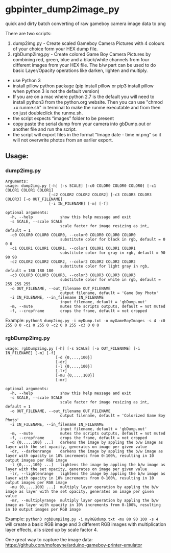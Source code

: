 # gbpinter_dump2image_py
quick and dirty batch converting of raw gameboy camera image data to png

There are two scripts:
1. dump2img.py - Create scaled Gameboy Camera Pictures with 4 colours of your choice form your HEX dump file.
2. rgbDump2img.py - Create colored Game Boy Camera Pictures by combining red, green, blue and a black/white channels from four different images from your HEX file. The b/w part can be used to do basic Layer/Opacity operations like darken, lighten and multiply. 

- use Python 3
- install pillow python package (pip install pillow or pip3 install pillow when python 3 is not the default version)
- If you are on a mac where python 2.7 is the default you will need to install python3 from the python.org website. Then you can use "chmod +x runme.sh" in terminal to make the runme executable and from then on just doubleclick the runme.sh.
- the script expects “images” folder to be present
- copy paste the serial dump from your camera into gbDump.out or another file and run the script.
- the script will export files in the format "Image date - time nr.png" so it will not overwrite photos from an earlier export.



## Usage:
### dump2img.py
```
Arguments:
usage: dump2img.py [-h] [-s SCALE] [-c0 COLOR0 COLOR0 COLOR0] [-c1 COLOR1 COLOR1 COLOR1]
                   [-c2 COLOR2 COLOR2 COLOR2] [-c3 COLOR3 COLOR3 COLOR3] [-o OUT_FILENAME]
                   [-i IN_FILENAME] [-m] [-f]

optional arguments:
  -h, --help            show this help message and exit
  -s SCALE, --scale SCALE
                        scale factor for image resizing as int, default = 1
  -c0 COLOR0 COLOR0 COLOR0, --color0 COLOR0 COLOR0 COLOR0
                        substitute color for black in rgb, default = 0 0 0
  -c1 COLOR1 COLOR1 COLOR1, --color1 COLOR1 COLOR1 COLOR1
                        substitute color for gray in rgb, default = 90 90 90
  -c2 COLOR2 COLOR2 COLOR2, --color2 COLOR2 COLOR2 COLOR2
                        substitute color for light gray in rgb, default = 180 180 180
  -c3 COLOR3 COLOR3 COLOR3, --color3 COLOR3 COLOR3 COLOR3
                        substitute color for white in rgb, default = 255 255 255
  -o OUT_FILENAME, --out_filename OUT_FILENAME
                        output filename, default = 'Game Boy Photo'
  -i IN_FILENAME, --in_filename IN_FILENAME
                        input filename, default = 'gbDump.out'
  -m, --mute            mutes the scripts outputs, default = not muted
  -f, --cropframe       crops the frame, default = not cropped
```
Example: ``` python3 dump2img.py -i myDump.txt -o myGameBoyImages -s 4 -c0 255 0 0 -c1 0 255 0 -c2 0 0 255 -c3 0 0 0 ```

### rgbDump2img.py
```
usage: rgbDump2img.py [-h] [-s SCALE] [-o OUT_FILENAME] [-i IN_FILENAME] [-m] [-f]
                      [-d {0,...,100}]
                      [-dr]
                      [-l {0,...,100}]
                      [-lr]
                      [-mu {0,...,100}]
                      [-mr]

optional arguments:
  -h, --help            show this help message and exit
  -s SCALE, --scale SCALE
                        scale factor for image resizing as int, default = 1
  -o OUT_FILENAME, --out_filename OUT_FILENAME
                        output filename, default = 'Colorized Game Boy Photo'
  -i IN_FILENAME, --in_filename IN_FILENAME
                        input filename, default = 'gbDump.out'
  -m, --mute            mutes the scripts outputs, default = not muted
  -f, --cropframe       crops the frame, default = not cropped
  -d {0,...,100} ...]	darkens the image by appling the b/w image as layer with the set opacity, generates on image per given value
  -dr, --darkenrange    darkens the image by appling the b/w image as layer with opacity in 10% increments from 0-100%, resulting in 10 output images per RGB image
  -l {0,...,100} ...]	lightens the image by appling the b/w image as layer with the set opacity, generates on image per given value
  -lr, --lightenrange   lightens the image by appling the b/w image as layer with opacity in 10% increments from 0-100%, resulting in 10 output images per RGB image
  -mu {0,...,100} ...]	multiply layer operation by appling the b/w image as layer with the set opacity, generates on image per given value
  -mr, --multiplyrange  multiply layer operation by appling the b/w image as layer with opacity in 10% increments from 0-100%, resulting in 10 output images per RGB image
```

Example: ```python3 rgbDump2img.py -i myRGBdump.txt -mu 80 90 100 -s 4``` will create a basic RGB image and 3 different RGB images with multiplication layer effects, alls sized up by scale factor 4.

One great way to capture the image data:
https://github.com/mofosyne/arduino-gameboy-printer-emulator
